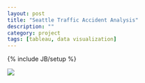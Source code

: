 ```yaml
---
layout: post
title: "Seattle Traffic Accident Analysis"
description: ""
category: project
tags: [tableau, data visualization]
---
```

{% include JB/setup %}

<script type='text/javascript' src='https://public.tableau.com/javascripts/api/viz_v1.js'></script><div class='tableauPlaceholder' style='width: 1024px; height: 720px;'><noscript><a href='#'><img alt=' ' src='https:&#47;&#47;public.tableau.com&#47;static&#47;images&#47;Se&#47;SeattleTrafficAccidents_0&#47;TrafficAccidentsTroubleSpots&#47;1_rss.png' style='border: none' /></a></noscript><object class='tableauViz' width='1024' height='720' style='display:none;'><param name='host_url' value='https%3A%2F%2Fpublic.tableau.com%2F' /> <param name='site_root' value='' /><param name='name' value='SeattleTrafficAccidents_0&#47;TrafficAccidentsTroubleSpots' /><param name='tabs' value='yes' /><param name='toolbar' value='yes' /><param name='static_image' value='https:&#47;&#47;public.tableau.com&#47;static&#47;images&#47;Se&#47;SeattleTrafficAccidents_0&#47;TrafficAccidentsTroubleSpots&#47;1.png' /> <param name='animate_transition' value='yes' /><param name='display_static_image' value='yes' /><param name='display_spinner' value='yes' /><param name='display_overlay' value='yes' /><param name='display_count' value='yes' /><param name='showTabs' value='y' /></object></div>